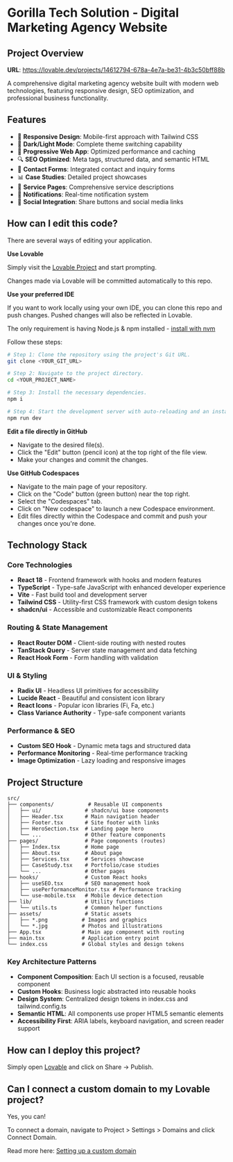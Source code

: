 # Gorilla Tech Solution - Digital Marketing Agency Website

## Project Overview

**URL**: https://lovable.dev/projects/14612794-678a-4e7a-be31-4b3c50bff88b

A comprehensive digital marketing agency website built with modern web technologies, featuring responsive design, SEO optimization, and professional business functionality.

## Features

- 🎨 **Responsive Design**: Mobile-first approach with Tailwind CSS
- 🌙 **Dark/Light Mode**: Complete theme switching capability
- 📱 **Progressive Web App**: Optimized performance and caching
- 🔍 **SEO Optimized**: Meta tags, structured data, and semantic HTML
- 📧 **Contact Forms**: Integrated contact and inquiry forms
- 📊 **Case Studies**: Detailed project showcases
- 💼 **Service Pages**: Comprehensive service descriptions
- 🔔 **Notifications**: Real-time notification system
- 📱 **Social Integration**: Share buttons and social media links

## How can I edit this code?

There are several ways of editing your application.

**Use Lovable**

Simply visit the [Lovable Project](https://lovable.dev/projects/14612794-678a-4e7a-be31-4b3c50bff88b) and start prompting.

Changes made via Lovable will be committed automatically to this repo.

**Use your preferred IDE**

If you want to work locally using your own IDE, you can clone this repo and push changes. Pushed changes will also be reflected in Lovable.

The only requirement is having Node.js & npm installed - [install with nvm](https://github.com/nvm-sh/nvm#installing-and-updating)

Follow these steps:

```sh
# Step 1: Clone the repository using the project's Git URL.
git clone <YOUR_GIT_URL>

# Step 2: Navigate to the project directory.
cd <YOUR_PROJECT_NAME>

# Step 3: Install the necessary dependencies.
npm i

# Step 4: Start the development server with auto-reloading and an instant preview.
npm run dev
```

**Edit a file directly in GitHub**

- Navigate to the desired file(s).
- Click the "Edit" button (pencil icon) at the top right of the file view.
- Make your changes and commit the changes.

**Use GitHub Codespaces**

- Navigate to the main page of your repository.
- Click on the "Code" button (green button) near the top right.
- Select the "Codespaces" tab.
- Click on "New codespace" to launch a new Codespace environment.
- Edit files directly within the Codespace and commit and push your changes once you're done.

## Technology Stack

### Core Technologies
- **React 18** - Frontend framework with hooks and modern features
- **TypeScript** - Type-safe JavaScript with enhanced developer experience
- **Vite** - Fast build tool and development server
- **Tailwind CSS** - Utility-first CSS framework with custom design tokens
- **shadcn/ui** - Accessible and customizable React components

### Routing & State Management  
- **React Router DOM** - Client-side routing with nested routes
- **TanStack Query** - Server state management and data fetching
- **React Hook Form** - Form handling with validation

### UI & Styling
- **Radix UI** - Headless UI primitives for accessibility
- **Lucide React** - Beautiful and consistent icon library
- **React Icons** - Popular icon libraries (Fi, Fa, etc.)
- **Class Variance Authority** - Type-safe component variants

### Performance & SEO
- **Custom SEO Hook** - Dynamic meta tags and structured data
- **Performance Monitoring** - Real-time performance tracking
- **Image Optimization** - Lazy loading and responsive images

## Project Structure

```
src/
├── components/           # Reusable UI components
│   ├── ui/              # shadcn/ui base components
│   ├── Header.tsx       # Main navigation header
│   ├── Footer.tsx       # Site footer with links
│   ├── HeroSection.tsx  # Landing page hero
│   └── ...              # Other feature components
├── pages/               # Page components (routes)
│   ├── Index.tsx        # Home page
│   ├── About.tsx        # About page  
│   ├── Services.tsx     # Services showcase
│   ├── CaseStudy.tsx    # Portfolio/case studies
│   └── ...              # Other pages
├── hooks/               # Custom React hooks
│   ├── useSEO.tsx       # SEO management hook
│   ├── usePerformanceMonitor.tsx # Performance tracking
│   └── use-mobile.tsx   # Mobile device detection
├── lib/                 # Utility functions
│   └── utils.ts         # Common helper functions
├── assets/              # Static assets
│   ├── *.png           # Images and graphics
│   └── *.jpg           # Photos and illustrations
├── App.tsx             # Main app component with routing
├── main.tsx            # Application entry point
└── index.css           # Global styles and design tokens
```

### Key Architecture Patterns

- **Component Composition**: Each UI section is a focused, reusable component
- **Custom Hooks**: Business logic abstracted into reusable hooks
- **Design System**: Centralized design tokens in index.css and tailwind.config.ts
- **Semantic HTML**: All components use proper HTML5 semantic elements
- **Accessibility First**: ARIA labels, keyboard navigation, and screen reader support

## How can I deploy this project?

Simply open [Lovable](https://lovable.dev/projects/14612794-678a-4e7a-be31-4b3c50bff88b) and click on Share -> Publish.

## Can I connect a custom domain to my Lovable project?

Yes, you can!

To connect a domain, navigate to Project > Settings > Domains and click Connect Domain.

Read more here: [Setting up a custom domain](https://docs.lovable.dev/tips-tricks/custom-domain#step-by-step-guide)
